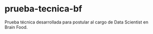 # prueba-tecnica-bf
Prueba técnica desarrollada para postular al cargo de Data Scientist en Brain Food.
